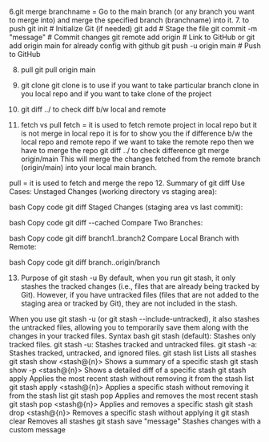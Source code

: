 6.git merge branchname
= Go to the main branch (or any branch you want to merge into) and merge the specified branch (branchname) into it.
7. to push
git init                # Initialize Git (if needed)
git add <file-name>     # Stage the file
git commit -m "message" # Commit changes
git remote add origin <repository-URL> # Link to GitHub
or git add origin main  for already config with github
git push -u origin main # Push to GitHub

8. pull
git pull origin main

9. git clone
git clone <url>    is to use if you want to take particular branch clone in you local repo and if you want to take clone of the project

10. git diff <local-branch>..<remote>/<branch>
to check diff b/w local and remote

11. fetch vs pull
fetch = it is used to fetch remote project in local repo but it is not merge in local repo it is for to show you the if difference b/w the local repo and remote repo
if we want to take the remote repo then we have to merge the repo
git diff <local-branch>..<remote>/<branch> to check difference
git merge origin/main      This will merge the changes fetched from the remote branch (origin/main) into your local main branch.

pull = it is used to fetch and merge the repo
12. Summary of git diff Use Cases:
Unstaged Changes (working directory vs staging area):

bash
Copy code
git diff
Staged Changes (staging area vs last commit):

bash
Copy code
git diff --cached
Compare Two Branches:

bash
Copy code
git diff branch1..branch2
Compare Local Branch with Remote:

bash
Copy code
git diff branch..origin/branch

13. Purpose of git stash -u
By default, when you run git stash, it only stashes the tracked changes (i.e., files that are already being tracked by Git). However, if you have untracked files (files that are not added to the staging area or tracked by Git), they are not included in the stash.

When you use git stash -u (or git stash --include-untracked), it also stashes the untracked files, allowing you to temporarily save them along with the changes in your tracked files.
 Syntax
bash
git stash (default):            Stashes only tracked files.
git stash -u:                   Stashes tracked and untracked files.
git stash -a:                   Stashes tracked, untracked, and ignored files. 
git stash list	                Lists all stashes
git stash show <stash@{n}>	Shows a summary of a specific stash
git stash show -p <stash@{n}>	Shows a detailed diff of a specific stash
git stash apply	                Applies the most recent stash without                 removing it from the stash list
git stash apply <stash@{n}>	Applies a specific stash without removing it from the stash list
git stash pop	                Applies and removes the most recent stash
git stash pop <stash@{n}>	Applies and removes a specific stash
git stash drop <stash@{n}>	Removes a specific stash without applying it
git stash clear	                Removes all stashes
git stash save "message"	Stashes changes with a custom message


